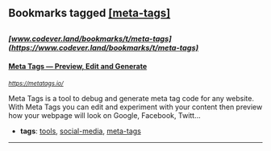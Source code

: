 ## Bookmarks tagged [[meta-tags]](https://www.codever.land/search?q=[meta-tags])

_<sup><sup>[www.codever.land/bookmarks/t/meta-tags](https://www.codever.land/bookmarks/t/meta-tags)</sup></sup>_
---
#### [Meta Tags — Preview, Edit and Generate](https://metatags.io/)
_<sup>https://metatags.io/</sup>_

Meta Tags is a tool to debug and generate meta tag code for any website. With Meta Tags you can edit and experiment with your content then preview how your webpage will look on Google, Facebook, Twitt...
* **tags**: [tools](../tagged/tools.md), [social-media](../tagged/social-media.md), [meta-tags](../tagged/meta-tags.md)
---
